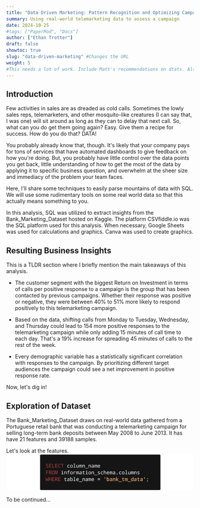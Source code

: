 ```yaml
---
title: "Data Driven Marketing: Pattern Recognition and Optimizing Campaigns with SQL and Stats"
summary: Using real-world telemarketing data to assess a campaign
date: 2024-10-25
#tags: ["PaperMod", "Docs"]
author: ["Ethan Trotter"]
draft: false
showtoc: true
slug: "data-driven-marketing" #Changes the URL
weight: 5
#This needs a lot of work. Include Matt's recommendations on dtats. Also, look at Christine Jiang's feedback on data portfolios. Suggestion to myself: Do something like "Three statistical models, informed by real world data." So, I can get rid of the shit data
---
```


## Introduction

Few activities in sales are as dreaded as cold calls. Sometimes the lowly sales reps, telemarketers, and other mosquito-like creatures (I can say that, I was one) will sit around as long as they can to delay that next call. So, what can you do get them going again? Easy. Give them a recipe for success. How do you do that? DATA!

You probably already know that, though. It's likely that your company pays for tons of services that have automated dashboards to give feedback on how you're doing. But, you probably have little control over the data points you get back, little understanding of how to get the most of the data by applying it to specific business question, and overwhelm at the sheer size and immediacy of the problem your team faces.

Here, I'll share some techniques to easily parse mountains of data with SQL. We will use some rudimentary tools on some real world data so that this actually means something to you.

In this analysis, SQL was utilized to extract insights from the Bank_Marketing_Dataset hosted on Kaggle. The platform CSVfiddle.io was the SQL platform used for this analysis. When necessary, Google Sheets was used for calculations and graphics. Canva was used to create graphics.

## Resulting Business Insights

This is a TLDR section where I briefly mention the main takeaways of this analysis. 

- The customer segment with the biggest Return on Investment in terms of calls per positive response to a campaign is the group that has been contacted by previous campaigns. Whether their response was positive or negative, they were between 40% to 51% more likely to respond positively to this telemarketing campaign.

- Based on the data, shifting calls from Monday to Tuesday, Wednesday, and Thursday could lead to 154 more positive responses to the telemarketing campaign while only adding 15 minutes of call time to each day. That's a 19% increase for spreading 45 minutes of calls to the rest of the week.  

- Every demographic variable has a statistically significant correlation with responses to the campaign. By prioritizing different target audiences the campaign could see a net improvement in positive response rate. 

Now, let's dig in!

## Exploration of Dataset

The Bank_Marketing_Dataset draws on real-world data gathered from a Portuguese retail bank that was conducting a telemarketing campaign for selling long-term bank deposits between May 2008 to June 2013. It has have 21 features and 39188 samples. 

Let's look at the features.
![alt text](images/SQL_Query1.png)

To be continued...